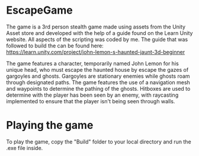 # EscapeGame
The game is a 3rd person stealth game made using assets from the Unity Asset store and developed with the help of a guide found on the Learn Unity website. All aspects of the scripting was coded by me. The guide that was followed to build the can be found here: https://learn.unity.com/project/john-lemon-s-haunted-jaunt-3d-beginner

The game features a character, temporarily named John Lemon for his unique head, who must escape the haunted house by escape the gazes of gargoyles and ghosts. Gargoyles are stationary enemies while ghosts roam through designated paths. The game features the use of a navigation mesh and waypoints to determine the pathing of the ghosts. Hitboxes are used to determine with the player has been seen by an enemy, with raycasting implemented to ensure that the player isn't being seen through walls.

# Playing the game
To play the game, copy the "Build" folder to your local directory and run the .exe file inside.

